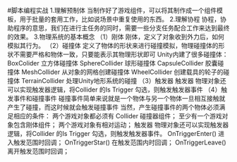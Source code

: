 #脚本编程实战
1.理解预制体
  当制作好了游戏组件，可以将其制作成一个组件模板，用于批量的套用工作，比如说场景中重复使用的东西。
2.理解协程
  协程，协助程序的意思，我们在进行主任务的同时，需要一些分支任务配合工作来达到最终的效果。
3.物理系统的基本概念
 （1）刚体
        刚体，定义了对象收到外力后，如何模拟其行为。
 （2）碰撞体
        定义了物体的形状来进行碰撞模拟，物理碰撞体的形状不需要严格和物体一致，只要能表示其物理形状即可
        Unity内建了很多碰撞体：BoxColider 立方体碰撞体
                             SphereCollider 球形碰撞体
                             CapsuleCollider 胶囊碰撞体
                             MeshCollider 从对象的网格创建碰撞体
                             WheelCollider 创建载具的轮子的碰撞体
                             TerrainCollider 处理Unity地形系统的碰撞
 （3）触发器
        触发器 物理对象还可以实现触发器逻辑，将Collider 的Is Trigger 勾选，则触发触发器事件
 （4）触发事件和碰撞事件
        碰撞事件简单来说就是一个物体与另一个物体一旦相互接触就产生了碰撞，而这时候就会触发碰撞事件
        当然，产生碰撞事件的两个物体必须满足相应的条件：
            两个游戏对象都必须有 Collider 碰撞器组件；
            至少有一个游戏对象包含刚体组件；
            两个游戏对象有相对运动；
        触发器 物理对象还可以实现触发器逻辑，将Collider 的Is Trigger 勾选，则触发触发器事件。
            OnTriggerEnter() 进入触发范围时回调；
            OnTriggerStar() 在触发范围内时回调；
            OnTriggerLeave() 离开触发范围时回调；